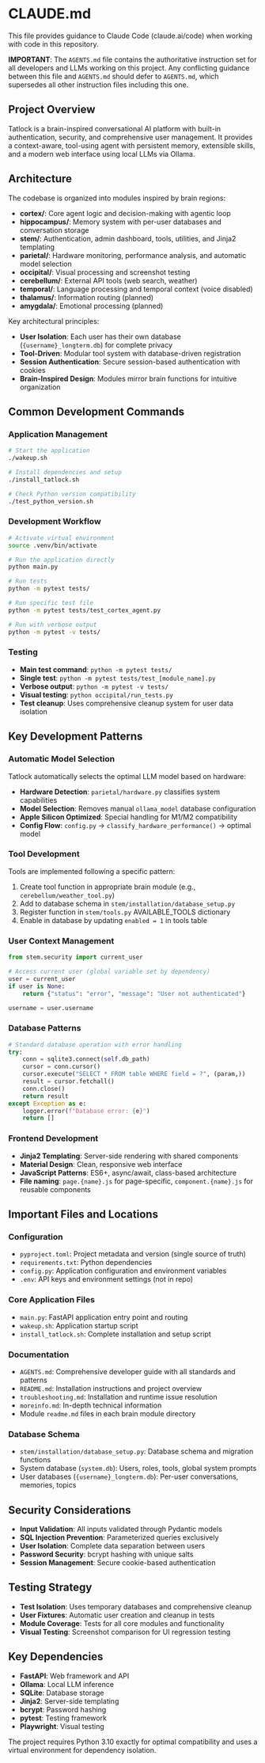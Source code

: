 # CLAUDE.md

This file provides guidance to Claude Code (claude.ai/code) when working with code in this repository.

**IMPORTANT**: The `AGENTS.md` file contains the authoritative instruction set for all developers and LLMs working on this project. Any conflicting guidance between this file and `AGENTS.md` should defer to `AGENTS.md`, which supersedes all other instruction files including this one.

## Project Overview

Tatlock is a brain-inspired conversational AI platform with built-in authentication, security, and comprehensive user management. It provides a context-aware, tool-using agent with persistent memory, extensible skills, and a modern web interface using local LLMs via Ollama.

## Architecture

The codebase is organized into modules inspired by brain regions:

- **cortex/**: Core agent logic and decision-making with agentic loop
- **hippocampus/**: Memory system with per-user databases and conversation storage
- **stem/**: Authentication, admin dashboard, tools, utilities, and Jinja2 templating
- **parietal/**: Hardware monitoring, performance analysis, and automatic model selection
- **occipital/**: Visual processing and screenshot testing
- **cerebellum/**: External API tools (web search, weather)
- **temporal/**: Language processing and temporal context (voice disabled)
- **thalamus/**: Information routing (planned)
- **amygdala/**: Emotional processing (planned)

Key architectural principles:

- **User Isolation**: Each user has their own database (`{username}_longterm.db`) for complete privacy
- **Tool-Driven**: Modular tool system with database-driven registration
- **Session Authentication**: Secure session-based authentication with cookies
- **Brain-Inspired Design**: Modules mirror brain functions for intuitive organization

## Common Development Commands

### Application Management

```bash
# Start the application
./wakeup.sh

# Install dependencies and setup
./install_tatlock.sh

# Check Python version compatibility
./test_python_version.sh
```

### Development Workflow

```bash
# Activate virtual environment
source .venv/bin/activate

# Run the application directly
python main.py

# Run tests
python -m pytest tests/

# Run specific test file
python -m pytest tests/test_cortex_agent.py

# Run with verbose output
python -m pytest -v tests/
```

### Testing

- **Main test command**: `python -m pytest tests/`
- **Single test**: `python -m pytest tests/test_[module_name].py`
- **Verbose output**: `python -m pytest -v tests/`
- **Visual testing**: `python occipital/run_tests.py`
- **Test cleanup**: Uses comprehensive cleanup system for user data isolation

## Key Development Patterns

### Automatic Model Selection

Tatlock automatically selects the optimal LLM model based on hardware:

- **Hardware Detection**: `parietal/hardware.py` classifies system capabilities
- **Model Selection**: Removes manual `ollama_model` database configuration
- **Apple Silicon Optimized**: Special handling for M1/M2 compatibility
- **Config Flow**: `config.py` → `classify_hardware_performance()` → optimal model

### Tool Development

Tools are implemented following a specific pattern:

1. Create tool function in appropriate brain module (e.g., `cerebellum/weather_tool.py`)
2. Add to database schema in `stem/installation/database_setup.py`
3. Register function in `stem/tools.py` AVAILABLE_TOOLS dictionary
4. Enable in database by updating `enabled = 1` in tools table

### User Context Management

```python
from stem.security import current_user

# Access current user (global variable set by dependency)
user = current_user
if user is None:
    return {"status": "error", "message": "User not authenticated"}

username = user.username
```

### Database Patterns

```python
# Standard database operation with error handling
try:
    conn = sqlite3.connect(self.db_path)
    cursor = conn.cursor()
    cursor.execute("SELECT * FROM table WHERE field = ?", (param,))
    result = cursor.fetchall()
    conn.close()
    return result
except Exception as e:
    logger.error(f"Database error: {e}")
    return []
```

### Frontend Development

- **Jinja2 Templating**: Server-side rendering with shared components
- **Material Design**: Clean, responsive web interface
- **JavaScript Patterns**: ES6+, async/await, class-based architecture
- **File naming**: `page.{name}.js` for page-specific, `component.{name}.js` for reusable components

## Important Files and Locations

### Configuration

- `pyproject.toml`: Project metadata and version (single source of truth)
- `requirements.txt`: Python dependencies
- `config.py`: Application configuration and environment variables
- `.env`: API keys and environment settings (not in repo)

### Core Application Files

- `main.py`: FastAPI application entry point and routing
- `wakeup.sh`: Application startup script
- `install_tatlock.sh`: Complete installation and setup script

### Documentation

- `AGENTS.md`: Comprehensive developer guide with all standards and patterns
- `README.md`: Installation instructions and project overview
- `troubleshooting.md`: Installation and runtime issue resolution
- `moreinfo.md`: In-depth technical information
- Module `readme.md` files in each brain module directory

### Database Schema

- `stem/installation/database_setup.py`: Database schema and migration functions
- System database (`system.db`): Users, roles, tools, global system prompts
- User databases (`{username}_longterm.db`): Per-user conversations, memories, topics

## Security Considerations

- **Input Validation**: All inputs validated through Pydantic models
- **SQL Injection Prevention**: Parameterized queries exclusively
- **User Isolation**: Complete data separation between users
- **Password Security**: bcrypt hashing with unique salts
- **Session Management**: Secure cookie-based authentication

## Testing Strategy

- **Test Isolation**: Uses temporary databases and comprehensive cleanup
- **User Fixtures**: Automatic user creation and cleanup in tests
- **Module Coverage**: Tests for all core modules and functionality
- **Visual Testing**: Screenshot comparison for UI regression testing

## Key Dependencies

- **FastAPI**: Web framework and API
- **Ollama**: Local LLM inference
- **SQLite**: Database storage
- **Jinja2**: Server-side templating
- **bcrypt**: Password hashing
- **pytest**: Testing framework
- **Playwright**: Visual testing

The project requires Python 3.10 exactly for optimal compatibility and uses a virtual environment for dependency isolation.
